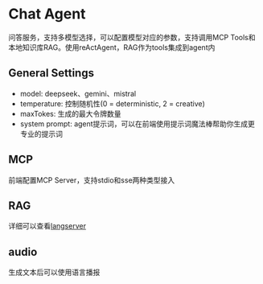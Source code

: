 # Chat Agent
问答服务，支持多模型选择，可以配置模型对应的参数，支持调用MCP Tools和本地知识库RAG。使用reActAgent，RAG作为tools集成到agent内

## General Settings
- model: deepseek、gemini、mistral
- temperature: 控制随机性(0 = deterministic, 2 = creative)
- maxTokes: 生成的最大令牌数量
- system prompt: agent提示词，可以在前端使用提示词魔法棒帮助你生成更专业的提示词

## MCP
前端配置MCP Server，支持stdio和sse两种类型接入

## RAG
详细可以查看[langserver](../../../langserver/README.md)


## audio
生成文本后可以使用语言播报